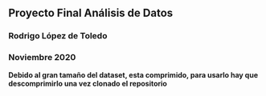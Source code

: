## Proyecto Final Análisis de Datos
### Rodrigo López de Toledo
### Noviembre 2020

<b>Debido al gran tamaño del dataset, esta comprimido, para usarlo hay que descomprimirlo una vez clonado el repositorio</b>
